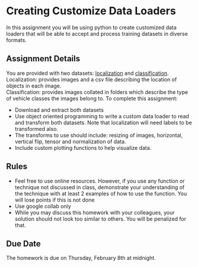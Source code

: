 # Creating Customize Data Loaders
In this assignment you will be using python to create customized data loaders that will be able to accept and process training datasets in diverse formats. 

## Assignment Details
You are provided with two datasets: [localization](https://drive.google.com/file/d/1rMabUduN4_fFN9THlxG4_IJ1Mli1e657/view?usp=drive_link) and [classification](https://drive.google.com/file/d/1871YMmHyb6r3_kwJUrK91GJWvfpI9xP4/view?usp=drive_link).<br> 
Localization: provides images and a csv file describing the location of objects in each image. <br>
Classification: provides images collated in folders which describe the type of vehicle classes the images belong to. 
To complete this assignment:
* Download and extract both datasets
* Use object oriented programming to write a custom data loader to read and transform both datasets. Note that localization will need labels to be transformed also. 
* The transforms to use should include: resizing of images, horizontal, vertical flip, tensor and normalization of data.
* Include custom plotting functions to help visualize data. 

## Rules
* Feel free to use online resources. However, if you use any function or technique not discussed in class, demonstrate your understanding of the technique with at least 2 examples of how to use the function. You will lose points if this is not done
* Use google collab only
* While you may discuss this homework with your colleagues, your solution should not look too similar to others. You will be penalized for that.


## Due Date
The homework is due on Thursday, February 8th at midnight. 
